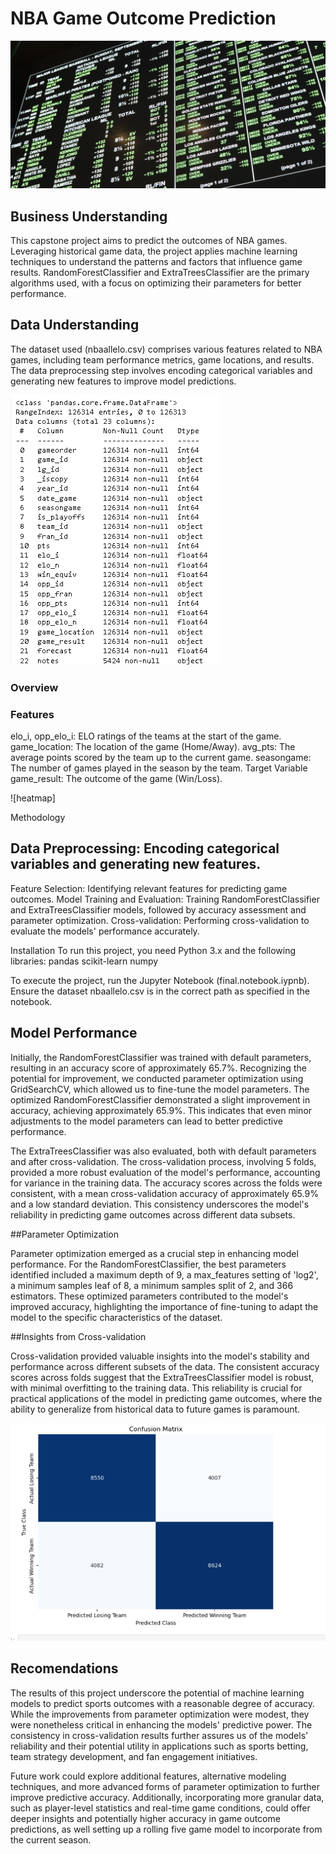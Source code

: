 # NBA Game Outcome Prediction

![intro numbers](https://github.com/JaCoBaMbErT/Capstone_NBA_Predict/blob/main/Images/sports%20book%20numebrs.JPG)

## Business Understanding

This capstone project aims to predict the outcomes of NBA games. Leveraging historical game data, the project applies machine learning techniques to understand the patterns and factors that influence game results. RandomForestClassifier and ExtraTreesClassifier are the primary algorithms used, with a focus on optimizing their parameters for better performance.

## Data Understanding
The dataset used (nbaallelo.csv) comprises various features related to NBA games, including team performance metrics, game locations, and results. The data preprocessing step involves encoding categorical variables and generating new features to improve model predictions.

![data info](https://github.com/JaCoBaMbErT/Capstone_NBA_Predict/blob/main/Images/data%20values.png)


### Overview

### Features
elo_i, opp_elo_i: ELO ratings of the teams at the start of the game.
game_location: The location of the game (Home/Away).
avg_pts: The average points scored by the team up to the current game.
seasongame: The number of games played in the season by the team.
Target Variable
game_result: The outcome of the game (Win/Loss).

![heatmap]

Methodology

## Data Preprocessing: Encoding categorical variables and generating new features.
Feature Selection: Identifying relevant features for predicting game outcomes.
Model Training and Evaluation: Training RandomForestClassifier and ExtraTreesClassifier models, followed by accuracy assessment and parameter optimization.
Cross-validation: Performing cross-validation to evaluate the models' performance accurately.


Installation
To run this project, you need Python 3.x and the following libraries:
pandas
scikit-learn
numpy


To execute the project, run the Jupyter Notebook (final.notebook.iypnb). Ensure the dataset nbaallelo.csv is in the correct path as specified in the notebook.


## Model Performance

Initially, the RandomForestClassifier was trained with default parameters, resulting in an accuracy score of approximately 65.7%. Recognizing the potential for improvement, we conducted parameter optimization using GridSearchCV, which allowed us to fine-tune the model parameters. The optimized RandomForestClassifier demonstrated a slight improvement in accuracy, achieving approximately 65.9%. This indicates that even minor adjustments to the model parameters can lead to better predictive performance.

The ExtraTreesClassifier was also evaluated, both with default parameters and after cross-validation. The cross-validation process, involving 5 folds, provided a more robust evaluation of the model's performance, accounting for variance in the training data. The accuracy scores across the folds were consistent, with a mean cross-validation accuracy of approximately 65.9% and a low standard deviation. This consistency underscores the model's reliability in predicting game outcomes across different data subsets.

##Parameter Optimization

Parameter optimization emerged as a crucial step in enhancing model performance. For the RandomForestClassifier, the best parameters identified included a maximum depth of 9, a max_features setting of 'log2', a minimum samples leaf of 8, a minimum samples split of 2, and 366 estimators. These optimized parameters contributed to the model's improved accuracy, highlighting the importance of fine-tuning to adapt the model to the specific characteristics of the dataset.

##Insights from Cross-validation

Cross-validation provided valuable insights into the model's stability and performance across different subsets of the data. The consistent accuracy scores across folds suggest that the ExtraTreesClassifier model is robust, with minimal overfitting to the training data. This reliability is crucial for practical applications of the model in predicting game outcomes, where the ability to generalize from historical data to future games is paramount.


![confusion](https://github.com/JaCoBaMbErT/Capstone_NBA_Predict/blob/main/Images/final%20confusion.png)

## Recomendations

The results of this project underscore the potential of machine learning models to predict sports outcomes with a reasonable degree of accuracy. While the improvements from parameter optimization were modest, they were nonetheless critical in enhancing the models' predictive power. The consistency in cross-validation results further assures us of the models' reliability and their potential utility in applications such as sports betting, team strategy development, and fan engagement initiatives.

Future work could explore additional features, alternative modeling techniques, and more advanced forms of parameter optimization to further improve predictive accuracy. Additionally, incorporating more granular data, such as player-level statistics and real-time game conditions, could offer deeper insights and potentially higher accuracy in game outcome predictions, as well setting up a rolling five game model to incorporate from the current season.



